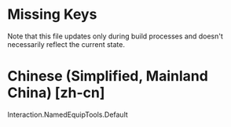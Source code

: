 # Missing Keys
Note that this file updates only during build processes and doesn't necessarily reflect the current state.

# Chinese (Simplified, Mainland China) [zh-cn]
Interaction.NamedEquipTools.Default  


